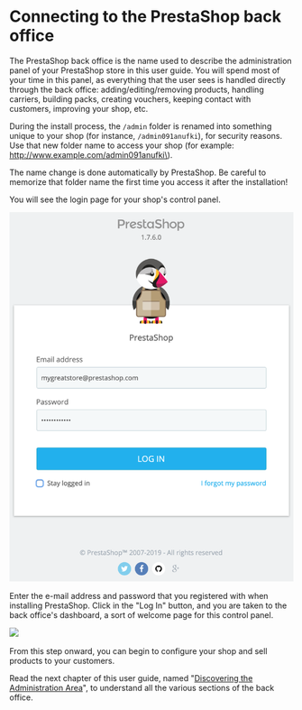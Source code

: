 # Connecting to the PrestaShop back office

The PrestaShop back office is the name used to describe the administration panel of your PrestaShop store in this user guide. You will spend most of your time in this panel, as everything that the user sees is handled directly through the back office: adding/editing/removing products, handling carriers, building packs, creating vouchers, keeping contact with customers, improving your shop, etc.

During the install process, the `/admin` folder is renamed into something unique to your shop \(for instance, `/admin091anufki`\), for security reasons. Use that new folder name to access your shop \(for example: http://www.example.com/admin091anufki\).

The name change is done automatically by PrestaShop. Be careful to memorize that folder name the first time you access it after the installation!

You will see the login page for your shop's control panel.

![](../.gitbook/assets/63406126%20%284%29%20%283%29.png)

Enter the e-mail address and password that you registered with when installing PrestaShop. Click in the "Log In" button, and you are taken to the back office's dashboard, a sort of welcome page for this control panel.

![](../.gitbook/assets/63406125%20%284%29.png)

From this step onward, you can begin to configure your shop and sell products to your customers.

Read the next chapter of this user guide, named "[Discovering the Administration Area](http://doc.prestashop.com/display/PS17/Discovering+the+Administration+Area)", to understand all the various sections of the back office.

